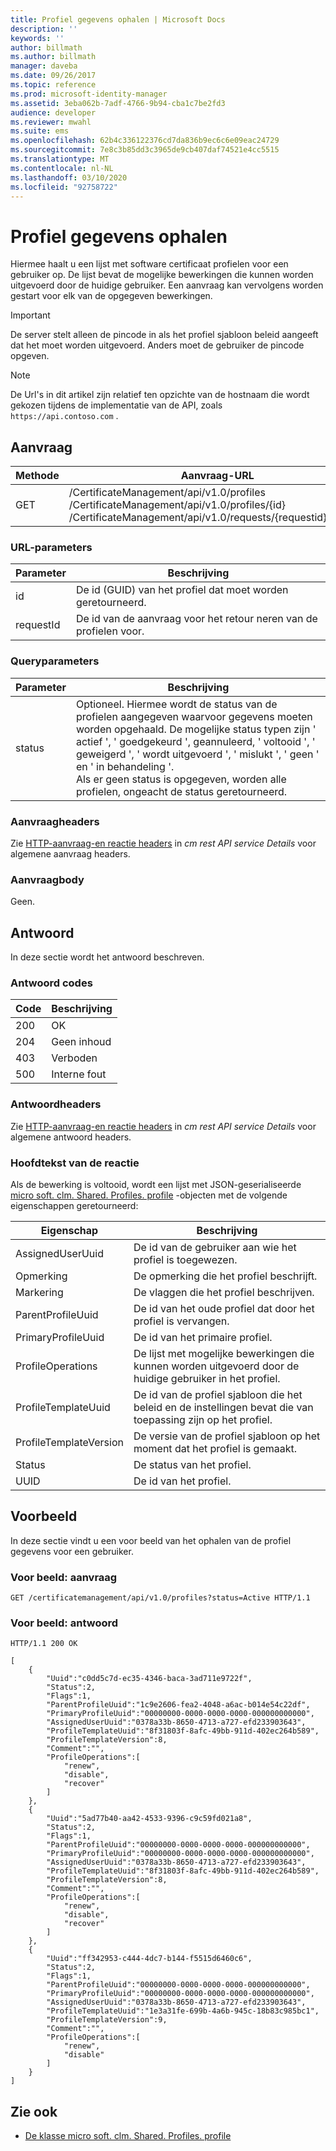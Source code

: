 ```yaml
---
title: Profiel gegevens ophalen | Microsoft Docs
description: ''
keywords: ''
author: billmath
ms.author: billmath
manager: daveba
ms.date: 09/26/2017
ms.topic: reference
ms.prod: microsoft-identity-manager
ms.assetid: 3eba062b-7adf-4766-9b94-cba1c7be2fd3
audience: developer
ms.reviewer: mwahl
ms.suite: ems
ms.openlocfilehash: 62b4c336122376cd7da836b9ec6c6e09eac24729
ms.sourcegitcommit: 7e8c3b85dd3c3965de9cb407daf74521e4cc5515
ms.translationtype: MT
ms.contentlocale: nl-NL
ms.lasthandoff: 03/10/2020
ms.locfileid: "92758722"
---
```

# <a name="get-profile-data"></a>Profiel gegevens ophalen
Hiermee haalt u een lijst met software certificaat profielen voor een gebruiker op. De lijst bevat de mogelijke bewerkingen die kunnen worden uitgevoerd door de huidige gebruiker. Een aanvraag kan vervolgens worden gestart voor elk van de opgegeven bewerkingen.

>[!IMPORTANT]
>De server stelt alleen de pincode in als het profiel sjabloon beleid aangeeft dat het moet worden uitgevoerd. Anders moet de gebruiker de pincode opgeven.

>[!NOTE]
>De Url's in dit artikel zijn relatief ten opzichte van de hostnaam die wordt gekozen tijdens de implementatie van de API, zoals `https://api.contoso.com` .

## <a name="request"></a>Aanvraag

Methode  |Aanvraag-URL  
---------|---------
GET     |/CertificateManagement/api/v1.0/profiles<br/>/CertificateManagement/api/v1.0/profiles/{id} <br/>/CertificateManagement/api/v1.0/requests/{requestid}/profiles

### <a name="url-parameters"></a>URL-parameters

Parameter | Beschrijving
---------|------------
id | De id (GUID) van het profiel dat moet worden geretourneerd.
requestId | De id van de aanvraag voor het retour neren van de profielen voor.

### <a name="query-parameters"></a>Queryparameters

Parameter | Beschrijving
---------|------------
status | Optioneel. Hiermee wordt de status van de profielen aangegeven waarvoor gegevens moeten worden opgehaald. De mogelijke status typen zijn ' actief ', ' goedgekeurd ', geannuleerd, ' voltooid ', ' geweigerd ', ' wordt uitgevoerd ', ' mislukt ', ' geen ' en ' in behandeling '. <br/>Als er geen status is opgegeven, worden alle profielen, ongeacht de status geretourneerd.

### <a name="request-headers"></a>Aanvraagheaders
Zie [HTTP-aanvraag-en reactie headers](certificate-management-rest-api-service-details.md#http-request-and-response-headers) in *cm rest API service Details* voor algemene aanvraag headers.

### <a name="request-body"></a>Aanvraagbody
Geen.

## <a name="response"></a>Antwoord
In deze sectie wordt het antwoord beschreven.

### <a name="response-codes"></a>Antwoord codes

Code  |Beschrijving  
---------|---------
200 | OK
204 | Geen inhoud
403 | Verboden
500 | Interne fout

### <a name="response-headers"></a>Antwoordheaders
Zie [HTTP-aanvraag-en reactie headers](certificate-management-rest-api-service-details.md#http-request-and-response-headers) in *cm rest API service Details* voor algemene antwoord headers.

### <a name="response-body"></a>Hoofdtekst van de reactie
Als de bewerking is voltooid, wordt een lijst met JSON-geserialiseerde [micro soft. clm. Shared. Profiles. profile](https://msdn.microsoft.com/library/microsoft.clm.shared.profiles.profile.aspx) -objecten met de volgende eigenschappen geretourneerd:

Eigenschap | Beschrijving
---------|------------
AssignedUserUuid | De id van de gebruiker aan wie het profiel is toegewezen.
Opmerking | De opmerking die het profiel beschrijft.
Markering | De vlaggen die het profiel beschrijven.
ParentProfileUuid | De id van het oude profiel dat door het profiel is vervangen.
PrimaryProfileUuid | De id van het primaire profiel.
ProfileOperations | De lijst met mogelijke bewerkingen die kunnen worden uitgevoerd door de huidige gebruiker in het profiel.
ProfileTemplateUuid | De id van de profiel sjabloon die het beleid en de instellingen bevat die van toepassing zijn op het profiel.
ProfileTemplateVersion | De versie van de profiel sjabloon op het moment dat het profiel is gemaakt.
Status | De status van het profiel.
UUID | De id van het profiel.


## <a name="example"></a>Voorbeeld
In deze sectie vindt u een voor beeld van het ophalen van de profiel gegevens voor een gebruiker.

### <a name="example-request"></a>Voor beeld: aanvraag

```
GET /certificatemanagement/api/v1.0/profiles?status=Active HTTP/1.1
```

### <a name="example-response"></a>Voor beeld: antwoord

```
HTTP/1.1 200 OK

[
    {
        "Uuid":"c0dd5c7d-ec35-4346-baca-3ad711e9722f",
        "Status":2,
        "Flags":1,
        "ParentProfileUuid":"1c9e2606-fea2-4048-a6ac-b014e54c22df",
        "PrimaryProfileUuid":"00000000-0000-0000-0000-000000000000",
        "AssignedUserUuid":"0378a33b-8650-4713-a727-efd233903643",
        "ProfileTemplateUuid":"8f31803f-8afc-49bb-911d-402ec264b589",
        "ProfileTemplateVersion":8,
        "Comment":"",
        "ProfileOperations":[
            "renew",
            "disable",
            "recover"
        ]
    },
    {
        "Uuid":"5ad77b40-aa42-4533-9396-c9c59fd021a8",
        "Status":2,
        "Flags":1,
        "ParentProfileUuid":"00000000-0000-0000-0000-000000000000",
        "PrimaryProfileUuid":"00000000-0000-0000-0000-000000000000",
        "AssignedUserUuid":"0378a33b-8650-4713-a727-efd233903643",
        "ProfileTemplateUuid":"8f31803f-8afc-49bb-911d-402ec264b589",
        "ProfileTemplateVersion":8,
        "Comment":"",
        "ProfileOperations":[
            "renew",
            "disable",
            "recover"
        ]
    },
    {
        "Uuid":"ff342953-c444-4dc7-b144-f5515d6460c6",
        "Status":2,
        "Flags":1,
        "ParentProfileUuid":"00000000-0000-0000-0000-000000000000",
        "PrimaryProfileUuid":"00000000-0000-0000-0000-000000000000",
        "AssignedUserUuid":"0378a33b-8650-4713-a727-efd233903643",
        "ProfileTemplateUuid":"1e3a31fe-699b-4a6b-945c-18b83c985bc1",
        "ProfileTemplateVersion":9,
        "Comment":"",
        "ProfileOperations":[
            "renew",
            "disable"
        ]
    }
]
```

## <a name="see-also"></a>Zie ook

- [De klasse micro soft. clm. Shared. Profiles. profile](https://msdn.microsoft.com/library/microsoft.clm.shared.profiles.profile.aspx)
